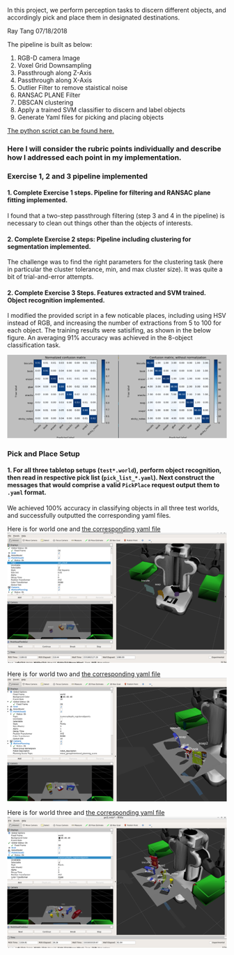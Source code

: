 In this project, we perform perception tasks to discern different objects, and accordingly pick and place them in designated destinations.

Ray Tang 07/18/2018

The pipeline is built as below: 

1. RGB-D camera Image 
2. Voxel Grid Downsampling 
3. Passthrough along Z-Axis
4. Passthrough along X-Axis 
5. Outlier Filter to remove staistical noise 
6. RANSAC PLANE Filter
7. DBSCAN clustering
8. Apply a trained SVM classifier to discern and label objects
9. Generate Yaml files for picking and placing objects

[The python script can be found here.](https://github.com/onearth00/RoboND-Perception-Project/blob/master/pr2_robot/scripts/pipeline.py)

### Here I will consider the rubric points individually and describe how I addressed each point in my implementation.  

### Exercise 1, 2 and 3 pipeline implemented
#### 1. Complete Exercise 1 steps. Pipeline for filtering and RANSAC plane fitting implemented.

I found that a two-step passthrough filtering (step 3 and 4 in the pipeline) is necessary to clean out things other than the objects of interests.

#### 2. Complete Exercise 2 steps: Pipeline including clustering for segmentation implemented.  

The challenge was to find the right parameters for the clustering task (here in particular the cluster tolerance, min, and max cluster size). It was quite a bit of trial-and-error attempts.

#### 2. Complete Exercise 3 Steps.  Features extracted and SVM trained.  Object recognition implemented.

I modified the provided script in a few noticable places, including using HSV instead of RGB, and increasing the number of extractions from 5 to 100 for each object. The training results were satisifing, as shown in the below figure. An averaging 91% accuracy was achieved in the 8-object classification task.

![SVM accuracy](https://github.com/onearth00/RoboND-Perception-Project/blob/master/confusion%20matrix.png)

### Pick and Place Setup

#### 1. For all three tabletop setups (`test*.world`), perform object recognition, then read in respective pick list (`pick_list_*.yaml`). Next construct the messages that would comprise a valid `PickPlace` request output them to `.yaml` format.

We achieved 100% accuracy in classifying objects in all three test worlds, and successfully outputted the corresponding yaml files. 

Here is for world one and [the corresponding yaml file](https://github.com/onearth00/RoboND-Perception-Project/blob/master/pr2_robot/scripts/output_1.yaml)
![world1](https://github.com/onearth00/RoboND-Perception-Project/blob/master/yaml1_classified.png)

Here is for world two and [the corresponding yaml file](https://github.com/onearth00/RoboND-Perception-Project/blob/master/pr2_robot/scripts/output_2.yaml)
![world2](https://github.com/onearth00/RoboND-Perception-Project/blob/master/yaml2_classified.png)

Here is for world three and [the corresponding yaml file](https://github.com/onearth00/RoboND-Perception-Project/blob/master/pr2_robot/scripts/output_3.yaml)
![world2](https://github.com/onearth00/RoboND-Perception-Project/blob/master/yaml3_classified.png)


